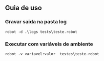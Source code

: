 
## Guia de uso

### Gravar saida na pasta log

```
robot -d .\logs tests\teste.robot
```

### Executar com variáveis de ambiente

```
robot -v variavel:valor  testes\teste.robot
```